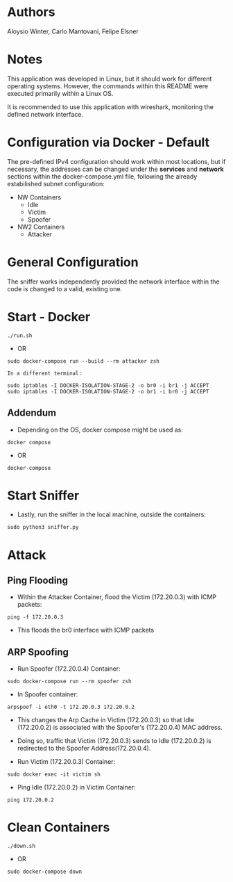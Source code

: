 # Authors
Aloysio Winter, Carlo Mantovani, Felipe Elsner

# Notes
This application was developed in Linux, but it should work for different operating systems.
However, the commands within this README were executed primarily within a Linux OS.

It is recommended to use this application with wireshark, monitoring the defined network interface.

# Configuration via Docker - Default
The pre-defined IPv4 configuration should work within most locations, but if necessary, the addresses can be changed under the **services** and **network** sections within the docker-compose.yml file, following the already estabilished subnet configuration:
- NW Containers
    - Idle
    - Victim
    - Spoofer
- NW2 Containers
    - Attacker

# General Configuration
The sniffer works independently provided the network interface within the code is changed to a valid, existing one.
# Start - Docker
```
./run.sh 
```
- OR

```
sudo docker-compose run --build --rm attacker zsh

In a different terminal:

sudo iptables -I DOCKER-ISOLATION-STAGE-2 -o br0 -i br1 -j ACCEPT
sudo iptables -I DOCKER-ISOLATION-STAGE-2 -o br1 -i br0 -j ACCEPT
```

## Addendum
- Depending on the OS, docker compose might be used as: 
```
docker compose
```
- OR
```
docker-compose
```

# Start Sniffer

- Lastly, run the sniffer in the local machine, outside the containers:
```
sudo python3 sniffer.py
```
# Attack 
## Ping Flooding

- Within the Attacker Container, flood the Victim (172.20.0.3) with ICMP packets:
```
ping -f 172.20.0.3  
```
- This floods the br0 interface with ICMP packets
## ARP Spoofing


- Run Spoofer (172.20.0.4) Container:
```
sudo docker-compose run --rm spoofer zsh
```
- In Spoofer container:
```
arpspoof -i eth0 -t 172.20.0.3 172.20.0.2
```
- This changes the Arp Cache in Victim (172.20.0.3) so that Idle (172.20.0.2) is associated with the Spoofer's (172.20.0.4) MAC address.
- Doing so, traffic that Victim (172.20.0.3) sends to Idle (172.20.0.2) is redirected to the Spoofer Address(172.20.0.4).

- Run Victim (172.20.0.3) Container:
```
sudo docker exec -it victim sh
```
- Ping Idle (172.20.0.2) in Victim Container:
```
ping 172.20.0.2
```

# Clean Containers
```
./down.sh
```
- OR
```
sudo docker-compose down
```


